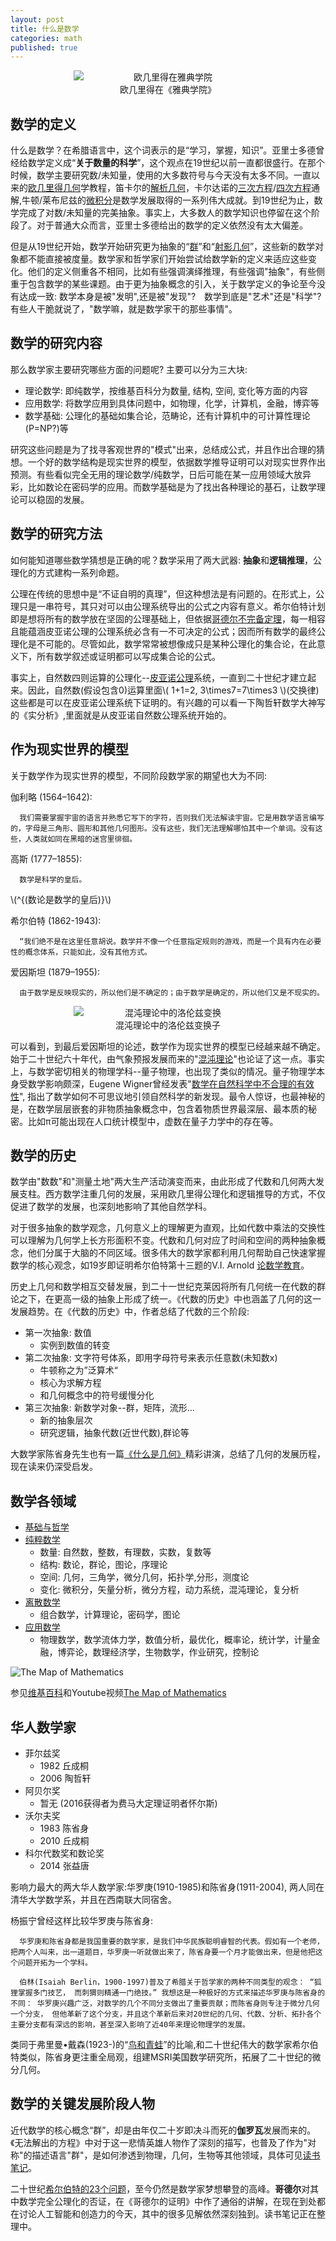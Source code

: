 ```yaml
---
layout: post
title: 什么是数学
categories: math
published: true
---
```


<div style="margin: 0 auto;width:60%;text-align:center;">
<img src="https://upload.wikimedia.org/wikipedia/commons/2/21/Euclid.jpg" alt="欧几里得在雅典学院"  style="display:block;">
欧几里得在《雅典学院》
</div>

## 数学的定义

什么是数学？在希腊语言中，这个词表示的是“学习，掌握，知识”。亚里士多德曾经给数学定义成“**关于数量的科学**”，这个观点在19世纪以前一直都很盛行。在那个时候，数学主要研究数/未知量，使用的大多数符号与今天没有太多不同。一直以来的[欧几里得几何]学教程，笛卡尔的[解析几何]，卡尔达诺的[三次方程]/[四次方程]通解,牛顿/莱布尼兹的[微积分]是数学发展取得的一系列伟大成就。到19世纪为止，数学完成了对数/未知量的完美抽象。事实上，大多数人的数学知识也停留在这个阶段了。对于普通大众而言，亚里士多德给出的数学的定义依然没有太大偏差。

但是从19世纪开始，数学开始研究更为抽象的“[群]”和“[射影几何]”，这些新的数学对象都不能直接被度量。数学家和哲学家们开始尝试给数学新的定义来适应这些变化。他们的定义侧重各不相同，比如有些强调演绎推理，有些强调"抽象"，有些侧重于包含数学的某些课题。由于更为抽象概念的引入，关于数学定义的争论至今没有达成一致: 数学本身是被"发明",还是被"发现"?　数学到底是"艺术"还是"科学"? 有些人干脆就说了，"数学嘛，就是数学家干的那些事情"。

## 数学的研究内容
那么数学家主要研究哪些方面的问题呢? 主要可以分为三大块:

- 理论数学: 即纯数学，按维基百科分为数量, 结构, 空间, 变化等方面的内容
- 应用数学: 将数学应用到具体问题中，如物理，化学，计算机，金融，博弈等
- 数学基础: 公理化的基础如集合论，范畴论，还有计算机中的可计算性理论(P=NP?)等

研究这些问题是为了找寻客观世界的"模式"出来，总结成公式，并且作出合理的猜想。一个好的数学结构是现实世界的模型，依据数学推导证明可以对现实世界作出预测。有些看似完全无用的理论数学/纯数学，日后可能在某一应用领域大放异彩，比如数论在密码学的应用。而数学基础是为了找出各种理论的基石，让数学理论可以稳固的发展。
　
## 数学的研究方法
如何能知道哪些数学猜想是正确的呢？数学采用了两大武器: **抽象**和**逻辑推理**，公理化的方式建构一系列命题。

公理在传统的思想中是“不证自明的真理”，但这种想法是有问题的。在形式上，公理只是一串符号，其只对可以由公理系统导出的公式之内容有意义。希尔伯特计划即是想将所有的数学放在坚固的公理基础上，但依据[哥德尔不完备定理]，每一相容且能蕴涵皮亚诺公理的公理系统必含有一不可决定的公式；因而所有数学的最终公理化是不可能的。尽管如此，数学常常被想像成只是某种公理化的集合论，在此意义下，所有数学叙述或证明都可以写成集合论的公式。

事实上，自然数四则运算的公理化--[皮亚诺公理]系统，一直到二十世纪才建立起来。因此，自然数(假设包含0)运算里面\\( 1+1=2, 3\times7=7\times3 \\)(交换律)这些都是可以在皮亚诺公理系统下证明的。有兴趣的可以看一下陶哲轩数学大神写的《实分析》,里面就是从皮亚诺自然数公理系统开始的。

## 作为现实世界的模型
关于数学作为现实世界的模型，不同阶段数学家的期望也大为不同:

伽利略 (1564–1642):
```
  我们需要掌握宇宙的语言并熟悉它写下的字符，否则我们无法解读宇宙。它是用数学语言编写的，字母是三角形、圆形和其他几何图形。没有这些，我们无法理解哪怕其中一个单词。没有这些，人类就如同在黑暗的迷宫里徘徊。
```

高斯 (1777–1855):
```
  数学是科学的皇后。
```
\\(^{(数论是数学的皇后)}\\)

希尔伯特 (1862-1943):
```
  “我们绝不是在这里任意胡说。数学并不像一个任意指定规则的游戏，而是一个具有内在必要性的概念体系，只能如此，没有其他方式。  
```

爱因斯坦 (1879–1955):
```
  由于数学是反映现实的，所以他们是不确定的；由于数学是确定的，所以他们又是不现实的。
```

<div style="margin: 0 auto;width:60%;text-align:center;">
<img src="https://upload.wikimedia.org/wikipedia/commons/5/5b/Lorenz_attractor_yb.svg" alt="混沌理论中的洛伦兹变换"  style="display:block;">
混沌理论中的洛伦兹变换子
</div>

可以看到，到最后爱因斯坦的论述，数学作为现实世界的模型已经越来越不确定。始于二十世纪六十年代，由气象预报发展而来的"[混沌理论]"也论证了这一点。事实上，与数学密切相关的物理学科--量子物理，也出现了类似的情况。量子物理学本身受数学影响颇深，Eugene Wigner曾经发表"[数学在自然科学中不合理的有效性]", 指出了数学如何不可思议地引领自然科学的新发现。最令人惊讶，也最神秘的是，在数学层层嵌套的非物质抽象概念中，包含着物质世界最深层、最本质的秘密。比如π可能出现在人口统计模型中，虚数在量子力学中的存在等。

## 数学的历史

数学由"数数"和"测量土地"两大生产活动演变而来，由此形成了代数和几何两大发展支柱。西方数学注重几何的发展，采用欧几里得公理化和逻辑推导的方式，不仅促进了数学的发展，也深刻地影响了其他自然学科。

对于很多抽象的数学观念，几何意义上的理解更为直观，比如代数中乘法的交换性可以理解为几何学上长方形面积不变。代数和几何对应了时间和空间的两种抽象概念，他们分属于大脑的不同区域。很多伟大的数学家都利用几何帮助自己快速掌握数学的核心观念，如19岁即证明希尔伯特第十三题的V.I. Arnold [论数学教育](https://book.douban.com/subject/3202119/discussion/1364384/)。

历史上几何和数学相互交替发展，到二十一世纪克莱因将所有几何统一在代数的群论之下，在更高一级的抽象上形成了统一。《代数的历史》中也涵盖了几何的这一发展趋势。在《代数的历史》中，作者总结了代数的三个阶段:

  - 第一次抽象: 数值
    - 实例到数值的转变
  - 第二次抽象: 文字符号体系，即用字母符号来表示任意数(未知数x)
    - 牛顿称之为”泛算术“
    - 核心为求解方程
    - 和几何概念中的符号缓慢分化
  - 第三次抽象: 新数学对象--群，矩阵，流形...
    - 新的抽象层次
    - 研究逻辑，抽象代数(近世代数),群论等

大数学家陈省身先生也有一篇[《什么是几何》](http://blog.sina.com.cn/s/blog_51cb8a0f01009j2v.html)精彩讲演，总结了几何的发展历程，现在读来仍深受启发。

<!--![几何](chen-geo1.png)

![几何](chen-geo2.png)

![几何](chen-geo3.png)

![几何](chen-geo4.png)

![几何](chen-geo5.png)

![几何](chen-geo6.png)

![几何](chen-geo7.png)-->

## 数学各领域
- [基础与哲学](https://zh.wikipedia.org/wiki/%E6%95%B0%E5%AD%A6#.E5.9F.BA.E7.A4.8E.E8.88.87.E5.93.B2.E5.AD.B8)
- [纯粹数学](https://zh.wikipedia.org/wiki/%E6%95%B0%E5%AD%A6#.E7.BA.AF.E7.B2.B9.E6.95.B0.E5.AD.A6)
    - 数量: 自然数，整数，有理数，实数，复数等
    - 结构: 数论，群论，图论，序理论
    - 空间: 几何，三角学，微分几何，拓扑学,分形，测度论
    - 变化: 微积分，矢量分析，微分方程，动力系统，混沌理论，复分析
- [离散数学](https://zh.wikipedia.org/wiki/%E6%95%B0%E5%AD%A6#.E9.9B.A2.E6.95.A3.E6.95.B8.E5.AD.B8)
  - 组合数学，计算理论，密码学，图论
- [应用数学](https://zh.wikipedia.org/wiki/%E6%95%B0%E5%AD%A6#.E6.87.89.E7.94.A8.E6.95.B8.E5.AD.B8)
  - 物理数学，数学流体力学，数值分析，最优化，概率论，统计学，计量金融，博弈论，数理经济学，生物数学，作业研究，控制论

![The Map of Mathematics](/img/map-of-mathmatics.png)

参见[维基百科](https://zh.wikipedia.org/zh-cn/%E6%95%B0%E5%AD%A6#.E6.95.B8.E5.AD.B8.E7.9A.84.E5.90.84.E9.A0.98.E5.9F.9F)和Youtube视频[The Map of Mathematics](https://www.youtube.com/watch?v=OmJ-4B-mS-Y)

## 华人数学家
- 菲尔兹奖
  - 1982 丘成桐
  - 2006 陶哲轩
- 阿贝尔奖
  - 暂无 (2016获得者为费马大定理证明者怀尔斯)
- 沃尔夫奖
  - 1983 陈省身
  - 2010 丘成桐
- 科尔代数奖和数论奖
  - 2014 张益唐

影响力最大的两大华人数学家:华罗庚(1910-1985)和陈省身(1911-2004), 两人同在清华大学数学系，并且在西南联大同宿舍。

杨振宁曾经这样比较华罗庚与陈省身:
```
  华罗庚和陈省身都是我国重要的数学家，是我们中华民族聪明睿智的代表。假如有一个老师， 把两个人叫来，出一道题目，华罗庚一听就做出来了，陈省身要一个月才能做出来，但是他把这个问题开拓为一个学科。
```
```
  伯林(Isaiah Berlin，1900-1997)普及了希腊关于哲学家的两种不同类型的观念： “狐狸掌握多门技艺， 而刺猬则精通一门绝技。” 我想这是一种极好的方式来描述华罗庚与陈省身的不同： 华罗庚兴趣广泛，对数学的几个不同分支做出了重要贡献；而陈省身则专注于微分几何一个分支， 但他革新了这个分支，并且这个革新后来对20世纪的几何、代数、分析、拓扑各个主要分支都有深远的影响，甚至深入影响了近40年来理论物理学的发展。
```

类同于弗里曼•戴森(1923-)的“[鸟和青蛙](http://news.sciencenet.cn/htmlnews/2011/8/251096-1.shtm)”的比喻,和二十世纪伟大的数学家希尔伯特类似，陈省身更注重全局观，组建MSRI美国数学研究所，拓展了二十世纪的微分几何。

## 数学的关键发展阶段人物
近代数学的核心概念“群”，却是由年仅二十岁即决斗而死的**伽罗瓦**发展而来的。《无法解出的方程》中对于这一悲情英雄人物作了深刻的描写，也普及了作为"对称"的描述语言"群"，是如何渗透到物理，几何，生物等其他领域，具体可见[读书笔记]()。

二十世纪[希尔伯特的23个问题]，至今仍然是数学家梦想攀登的高峰。**哥德尔**对其中数学完全公理化的否证，在《哥德尔的证明》中作了通俗的讲解，在现在到处都在讨论人工智能和创造力的今天，其中的很多见解依然深刻独到。读书笔记正在整理中。

[欧几里得几何]: https://zh.wikipedia.org/wiki/%E6%AC%A7%E5%87%A0%E9%87%8C%E5%BE%97%E5%87%A0%E4%BD%95
[解析几何]: https://zh.wikipedia.org/wiki/%E8%A7%A3%E6%9E%90%E5%87%A0%E4%BD%95
[三次方程]: https://zh.wikipedia.org/wiki/%E4%B8%89%E6%AC%A1%E6%96%B9%E7%A8%8B
[四次方程]: https://zh.wikipedia.org/wiki/%E5%9B%9B%E6%AC%A1%E6%96%B9%E7%A8%8B
[微积分]: https://zh.wikipedia.org/wiki/%E5%BE%AE%E7%A7%AF%E5%88%86%E5%AD%A6 
[群]: https://zh.wikipedia.org/wiki/%E7%BE%A4
[射影几何]: https://zh.wikipedia.org/wiki/%E5%B0%84%E5%BD%B1%E5%87%A0%E4%BD%95
[哥德尔不完备定理]: https://zh.wikipedia.org/zh-hans/%E5%93%A5%E5%BE%B7%E5%B0%94%E4%B8%8D%E5%AE%8C%E5%A4%87%E5%AE%9A%E7%90%86
[混沌理论]: https://en.wikipedia.org/wiki/Chaos_theory
[数学在自然科学中不合理的有效性]: https://en.wikipedia.org/wiki/The_Unreasonable_Effectiveness_of_Mathematics_in_the_Natural_Sciences
[希尔伯特的23个问题]: https://zh.wikipedia.org/wiki/%E5%B8%8C%E5%B0%94%E4%BC%AF%E7%89%B9%E7%9A%8423%E4%B8%AA%E9%97%AE%E9%A2%98
[皮亚诺公理]: https://zh.wikipedia.org/wiki/%E7%9A%AE%E4%BA%9A%E8%AF%BA%E5%85%AC%E7%90%86
